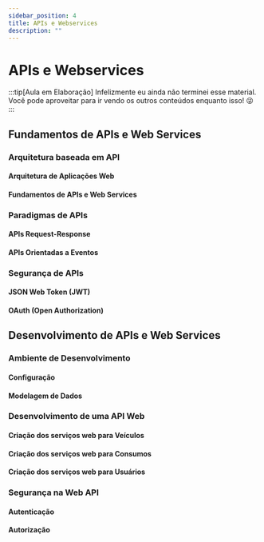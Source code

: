 ```yaml
---
sidebar_position: 4
title: APIs e Webservices
description: "" 
---
```


# APIs e Webservices

:::tip[Aula em Elaboração]
Infelizmente eu ainda não terminei esse material. Você pode aproveitar para ir vendo os outros conteúdos enquanto isso! 😜
:::

## Fundamentos de APIs e Web Services

### Arquitetura baseada em API

#### Arquitetura de Aplicações Web

#### Fundamentos de APIs e Web Services

### Paradigmas de APIs

#### APIs Request-Response

#### APIs Orientadas a Eventos

### Segurança de APIs

#### JSON Web Token (JWT)

#### OAuth (Open Authorization)

## Desenvolvimento de APIs e Web Services

### Ambiente de Desenvolvimento

#### Configuração

#### Modelagem de Dados

### Desenvolvimento de uma API Web

#### Criação dos serviços web para Veículos

#### Criação dos serviços web para Consumos

#### Criação dos serviços web para Usuários

### Segurança na Web API

#### Autenticação

#### Autorização